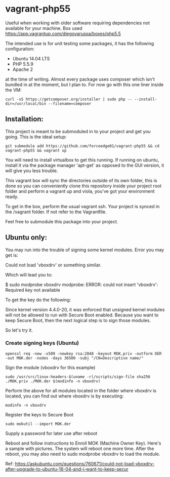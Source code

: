 # vagrant-php55
Useful when working with older software requiring dependencies not available for your machine. Box used https://app.vagrantup.com/diegovarussa/boxes/php5.5

The intended use is for unit testing some packages, it has the following configuration: 

- Ubuntu 14.04 LTS
- PHP 5.5.9
- Apache 2

at the time of writing. Almost every package uses composer which isn't bundled in at the moment, but I plan to. For now go with this one liner inside the VM:

```
curl -sS https://getcomposer.org/installer | sudo php -- --install-dir=/usr/local/bin --filename=composer
```

## Installation:

This project is meant to be submoduled in to your project and get you going. This is the ideal setup:

```
git submodule add https://github.com/forceedge01/vagrant-php55 && cd vagrant-php55 && vagrant up
```

You will need to install virtualbox to get this running. If running on ubuntu, install it via the package manager 'apt-get' as opposed to the GUI version, it will give you less trouble.

This vagrant box will sync the directories outside of its own folder, this is done so you can conveniently clone this repository inside your project root folder and perform a vagrant up and viola, you've got your environment ready.

To get in the box, perform the usual vagrant ssh. Your project is synced in the /vagrant folder. If not refer to the Vagrantfile.

Feel free to submodule this package into your project.

## Ubuntu only:
You may run into the trouble of signing some kernel modules. Error you may get is:

Could not load 'vboxdrv' or something similar.

Which will lead you to:

$ sudo modprobe vboxdrv
modprobe: ERROR: could not insert 'vboxdrv': Required key not available

To get the key do the following:

Since kernel version 4.4.0-20, it was enforced that unsigned kernel modules will not be allowed to run with Secure Boot enabled. Because you want to keep Secure Boot, then the next logical step is to sign those modules.

So let's try it.

### Create signing keys (Ubuntu)
```
openssl req -new -x509 -newkey rsa:2048 -keyout MOK.priv -outform DER -out MOK.der -nodes -days 36500 -subj "/CN=Descriptive name/"
```
Sign the module (vboxdrv for this example)
```
sudo /usr/src/linux-headers-$(uname -r)/scripts/sign-file sha256 ./MOK.priv ./MOK.der $(modinfo -n vboxdrv)
```

Perform the above for all modules located in the folder where vboxdrv is located, you can find out where vboxdrv is by executing:

```
modinfo -n vboxdrv
```

Register the keys to Secure Boot
```
sudo mokutil --import MOK.der
```
Supply a password for later use after reboot

Reboot and follow instructions to Enroll MOK (Machine Owner Key). Here's a sample with pictures. The system will reboot one more time. After the reboot, you may also need to sudo modprobe vboxdrv to load the module.

Ref: https://askubuntu.com/questions/760671/could-not-load-vboxdrv-after-upgrade-to-ubuntu-16-04-and-i-want-to-keep-secur
